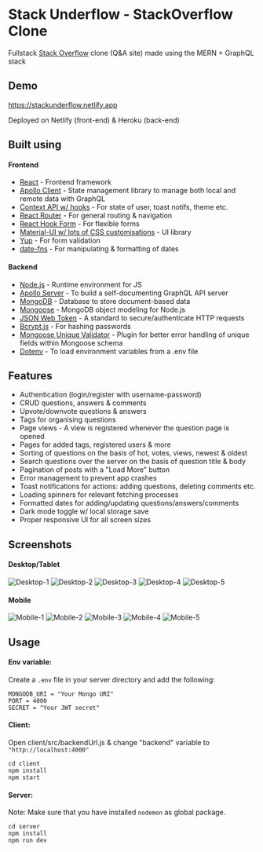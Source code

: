 # Stack Underflow - StackOverflow Clone

Fullstack [Stack Overflow](https://stackoverflow.com/) clone (Q&A site) made using the MERN + GraphQL stack

## Demo

https://stackunderflow.netlify.app

Deployed on Netlify (front-end) & Heroku (back-end)

## Built using

#### Frontend

- [React](https://reactjs.org/) - Frontend framework
- [Apollo Client](https://www.apollographql.com/docs/react/) - State management library to manage both local and remote data with GraphQL
- [Context API w/ hooks](https://reactjs.org/docs/context.html) - For state of user, toast notifs, theme etc.
- [React Router](https://reactrouter.com/) - For general routing & navigation
- [React Hook Form](https://react-hook-form.com/) - For flexible forms
- [Material-UI w/ lots of CSS customisations](https://material-ui.com/) - UI library
- [Yup](https://github.com/jquense/yup) - For form validation
- [date-fns](https://date-fns.org/) - For manipulating & formatting of dates

#### Backend

- [Node.js](https://nodejs.org/en/) - Runtime environment for JS
- [Apollo Server](https://www.apollographql.com/docs/apollo-server/) - To build a self-documenting GraphQL API server
- [MongoDB](https://www.mongodb.com/) - Database to store document-based data
- [Mongoose](https://mongoosejs.com/) - MongoDB object modeling for Node.js
- [JSON Web Token](https://jwt.io/) - A standard to secure/authenticate HTTP requests
- [Bcrypt.js](https://www.npmjs.com/package/bcryptjs) - For hashing passwords
- [Mongoose Unique Validator](https://www.npmjs.com/package/mongoose-unique-validator) - Plugin for better error handling of unique fields within Mongoose schema
- [Dotenv](https://www.npmjs.com/package/dotenv) - To load environment variables from a .env file

## Features

- Authentication (login/register with username-password)
- CRUD questions, answers & comments
- Upvote/downvote questions & answers
- Tags for organising questions
- Page views - A view is registered whenever the question page is opened
- Pages for added tags, registered users & more
- Sorting of questions on the basis of hot, votes, views, newest & oldest
- Search questions over the server on the basis of question title & body
- Pagination of posts with a "Load More" button
- Error management to prevent app crashes
- Toast notifications for actions: adding questions, deleting comments etc.
- Loading spinners for relevant fetching processes
- Formatted dates for adding/updating questions/answers/comments
- Dark mode toggle w/ local storage save
- Proper responsive UI for all screen sizes

## Screenshots

#### Desktop/Tablet

![Desktop-1](/screenshots/desktop-1.jpg)
![Desktop-2](/screenshots/desktop-2.jpg)
![Desktop-3](/screenshots/desktop-3.jpg)
![Desktop-4](/screenshots/desktop-4.jpg)
![Desktop-5](/screenshots/desktop-5.jpg)

#### Mobile

![Mobile-1](/screenshots/mobile-1.jpg)
![Mobile-2](/screenshots/mobile-2.jpg)
![Mobile-3](/screenshots/mobile-3.jpg)
![Mobile-4](/screenshots/mobile-4.jpg)
![Mobile-5](/screenshots/mobile-5.jpg)

## Usage

#### Env variable:

Create a `.env` file in your server directory and add the following:

```
MONGODB_URI = "Your Mongo URI"
PORT = 4000
SECRET = "Your JWT secret"

```

#### Client:

Open client/src/backendUrl.js & change "backend" variable to `"http://localhost:4000"`

```
cd client
npm install
npm start
```

#### Server:

Note: Make sure that you have installed `nodemon` as global package.

```
cd server
npm install
npm run dev
```
